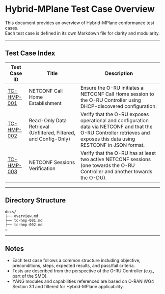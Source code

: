 # Hybrid-MPlane Test Case Overview

This document provides an overview of Hybrid-MPlane conformance test cases.  
Each test case is defined in its own Markdown file for clarity and modularity.

---

## Test Case Index

| Test Case ID                  | Title                                  | Description |
|-------------------------------|----------------------------------------|-------------|
| [TC-HMP-001](./tc-hmp-001.md) | NETCONF Call Home Establishment | Ensure the O-RU initiates a NETCONF Call Home session to the O-RU Controller using DHCP-discovered configuration. |
| [TC-HMP-002](./tc-hmp-002.md) | Read-Only Data Retrieval (Unfiltered, Filtered, and Config-Only) | Verify that the O-RU exposes operational and configuration data via NETCONF and that the O-RU Controller retrieves and exposes this data using RESTCONF in JSON format. |
| [TC-HMP-003](./tc-hmp-003.md) | NETCONF Sessions Verification | Verify that the O-RU has at least two active NETCONF sessions (one towards the O-RU Controller and another towards the O-DU). |

---

## Directory Structure

```
docs/
├── overview.md
├── tc-hmp-001.md
├── tc-hmp-002.md
…
```

---

## Notes

- Each test case follows a common structure including objective, preconditions, steps, expected results, and pass/fail criteria.
- Tests are described from the perspective of the O-RU Controller (e.g., part of the SMO).
- YANG modules and capabilities referenced are based on O-RAN WG4 Section 3.1 and filtered for Hybrid-MPlane applicability.
